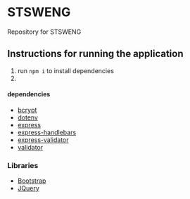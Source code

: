 # STSWENG
Repository for STSWENG

## Instructions for running the application
1. run `npm i` to install dependencies
2. 

#### dependencies
- [bcrypt](https://www.npmjs.com/package/bcrypt)
- [dotenv](https://www.npmjs.com/package/dotenv)
- [express](https://www.npmjs.com/package/express)
- [express-handlebars](https://www.npmjs.com/package/express-handlebars)
- [express-validator](https://www.npmjs.com/package/express-validator)
- [validator](https://www.npmjs.com/package/validator)

### Libraries
- [Bootstrap](https://getbootstrap.com)
- [JQuery](https://jquery.com)